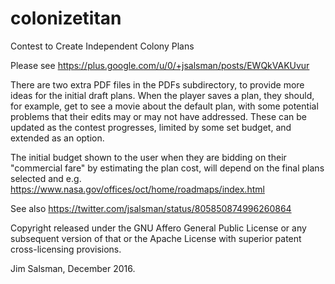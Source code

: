 # colonizetitan
Contest to Create Independent Colony Plans

Please see https://plus.google.com/u/0/+jsalsman/posts/EWQkVAKUvur

There are two extra PDF files in the PDFs subdirectory, to provide more ideas for the initial draft plans. When the player saves a plan, they should, for example, get to see a movie about the default plan, with some potential problems that their edits may or may not have addressed. These can be updated as the contest progresses, limited by some set budget, and extended as an option.

The initial budget shown to the user when they are bidding on their "commercial fare" by estimating the plan cost, will depend on the final plans selected and e.g. https://www.nasa.gov/offices/oct/home/roadmaps/index.html

See also https://twitter.com/jsalsman/status/805850874996260864

Copyright released under the GNU Affero General Public License or any subsequent version of that or the Apache License with superior patent cross-licensing provisions.

Jim Salsman, December 2016.
